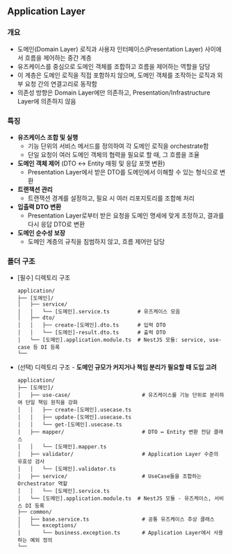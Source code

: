 ## Application Layer

### 개요
- 도메인(Domain Layer) 로직과 사용자 인터페이스(Presentation Layer) 사이에서 흐름을 제어하는 중간 계층
- 유즈케이스를 중심으로 도메인 객체를 조합하고 흐름을 제어하는 역할을 담당
- 이 계층은 도메인 로직을 직접 포함하지 않으며, 도메인 객체를 조작하는 로직과 외부 요청 간의 연결고리로 동작함
- 의존성 방향은 Domain Layer에만 의존하고, Presentation/Infrastructure Layer에 의존하지 않음

### 특징
- **유즈케이스 조합 및 실행**
  - 기능 단위의 서비스 메서드를 정의하여 각 도메인 로직을 orchestrate함
  - 단일 요청이 여러 도메인 객체의 협력을 필요로 할 때, 그 흐름을 조율
- **도메인 객체 제어** (DTO ↔ Entity 매핑 및 응답 포맷 변환)
  - Presentation Layer에서 받은 DTO를 도메인에서 이해할 수 있는 형식으로 변환
- **트랜잭션 관리**
  - 트랜잭션 경계를 설정하고, 필요 시 여러 리포지토리를 조합해 처리
- **입출력 DTO 변환**
  - Presentation Layer로부터 받은 요청을 도메인 명세에 맞게 조정하고, 결과를 다시 응답 DTO로 변환
- **도메인 순수성 보장**
  - 도메인 계층의 규칙을 침범하지 않고, 흐름 제어만 담당

### 폴더 구조
- [필수] 디렉토리 구조
  ```
  application/
  ├── [도메인]/
  │   ├── service/
  │   │   └── [도메인].service.ts         # 유즈케이스 모음
  │   ├── dto/
  │   │   ├── create-[도메인].dto.ts      # 입력 DTO
  │   │   └── [도메인]-result.dto.ts      # 출력 DTO
  │   └── [도메인].application.module.ts  # NestJS 모듈: service, use-case 등 DI 등록
  └──
  ```
- (선택) 디렉토리 구조 - **도메인 규모가 커지거나 책임 분리가 필요할 때 도입 고려**
  ```
  application/
  ├── [도메인]/
  │   ├── use-case/                       # 유즈케이스를 기능 단위로 분리하여 단일 책임 원칙을 강화
  │   │   ├── create-[도메인].usecase.ts
  │   │   ├── update-[도메인].usecase.ts
  │   │   └── get-[도메인].usecase.ts
  │   ├── mapper/                         # DTO ↔ Entity 변환 전담 클래스
  │   │   └── [도메인].mapper.ts
  │   ├── validator/                      # Application Layer 수준의 유효성 검사
  │   │   └── [도메인].validator.ts
  │   ├── service/                        # UseCase들을 조합하는 Orchestrator 역할
  │   │   └── [도메인].service.ts
  │   └── [도메인].application.module.ts  # NestJS 모듈 - 유즈케이스, 서비스 DI 등록
  ├── common/
  │   ├── base.service.ts                 # 공통 유즈케이스 추상 클래스
  │   └── exceptions/
  │       └── business.exception.ts       # Application Layer에서 사용하는 예외 정의
  └──
  ```